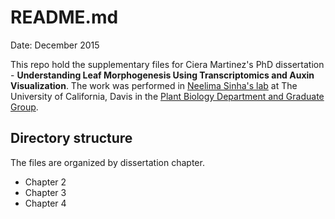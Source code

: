 # README.md

Date: December 2015

This repo hold the supplementary files for Ciera Martinez's PhD dissertation - **Understanding Leaf Morphogenesis Using Transcriptomics and Auxin Visualization**. The work was performed in [Neelima Sinha's lab](http://www-plb.ucdavis.edu/labs/sinha/) at The University of California, Davis in the [Plant Biology Department and Graduate Group](http://www-plb.ucdavis.edu/).

## Directory structure

The files are organized by dissertation chapter. 

+ Chapter 2 
+ Chapter 3
+ Chapter 4

